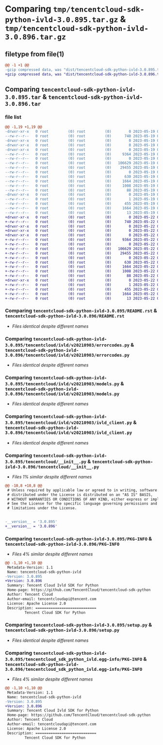 # Comparing `tmp/tencentcloud-sdk-python-ivld-3.0.895.tar.gz` & `tmp/tencentcloud-sdk-python-ivld-3.0.896.tar.gz`

## filetype from file(1)

```diff
@@ -1 +1 @@
-gzip compressed data, was "dist/tencentcloud-sdk-python-ivld-3.0.895.tar", last modified: Fri May 19 02:53:58 2023, max compression
+gzip compressed data, was "dist/tencentcloud-sdk-python-ivld-3.0.896.tar", last modified: Mon May 22 00:26:15 2023, max compression
```

## Comparing `tencentcloud-sdk-python-ivld-3.0.895.tar` & `tencentcloud-sdk-python-ivld-3.0.896.tar`

### file list

```diff
@@ -1,19 +1,19 @@
-drwxr-xr-x   0 root         (0) root         (0)        0 2023-05-19 02:53:58.000000 tencentcloud-sdk-python-ivld-3.0.895/
--rw-r--r--   0 root         (0) root         (0)      740 2023-05-19 02:53:58.000000 tencentcloud-sdk-python-ivld-3.0.895/README.rst
-drwxr-xr-x   0 root         (0) root         (0)        0 2023-05-19 02:53:58.000000 tencentcloud-sdk-python-ivld-3.0.895/tencentcloud/
-drwxr-xr-x   0 root         (0) root         (0)        0 2023-05-19 02:53:58.000000 tencentcloud-sdk-python-ivld-3.0.895/tencentcloud/ivld/
-drwxr-xr-x   0 root         (0) root         (0)        0 2023-05-19 02:53:58.000000 tencentcloud-sdk-python-ivld-3.0.895/tencentcloud/ivld/v20210903/
--rw-r--r--   0 root         (0) root         (0)     9364 2023-05-19 02:53:58.000000 tencentcloud-sdk-python-ivld-3.0.895/tencentcloud/ivld/v20210903/errorcodes.py
--rw-r--r--   0 root         (0) root         (0)        0 2023-05-19 02:53:58.000000 tencentcloud-sdk-python-ivld-3.0.895/tencentcloud/ivld/v20210903/__init__.py
--rw-r--r--   0 root         (0) root         (0)   106629 2023-05-19 02:53:58.000000 tencentcloud-sdk-python-ivld-3.0.895/tencentcloud/ivld/v20210903/models.py
--rw-r--r--   0 root         (0) root         (0)    29455 2023-05-19 02:53:58.000000 tencentcloud-sdk-python-ivld-3.0.895/tencentcloud/ivld/v20210903/ivld_client.py
--rw-r--r--   0 root         (0) root         (0)        0 2023-05-19 02:53:58.000000 tencentcloud-sdk-python-ivld-3.0.895/tencentcloud/ivld/__init__.py
--rw-r--r--   0 root         (0) root         (0)      630 2023-05-19 02:53:58.000000 tencentcloud-sdk-python-ivld-3.0.895/tencentcloud/__init__.py
--rw-r--r--   0 root         (0) root         (0)     1664 2023-05-19 02:53:58.000000 tencentcloud-sdk-python-ivld-3.0.895/PKG-INFO
--rw-r--r--   0 root         (0) root         (0)     1008 2023-05-19 02:53:58.000000 tencentcloud-sdk-python-ivld-3.0.895/setup.py
--rw-r--r--   0 root         (0) root         (0)       88 2023-05-19 02:53:58.000000 tencentcloud-sdk-python-ivld-3.0.895/setup.cfg
-drwxr-xr-x   0 root         (0) root         (0)        0 2023-05-19 02:53:58.000000 tencentcloud-sdk-python-ivld-3.0.895/tencentcloud_sdk_python_ivld.egg-info/
--rw-r--r--   0 root         (0) root         (0)        1 2023-05-19 02:53:58.000000 tencentcloud-sdk-python-ivld-3.0.895/tencentcloud_sdk_python_ivld.egg-info/dependency_links.txt
--rw-r--r--   0 root         (0) root         (0)      455 2023-05-19 02:53:58.000000 tencentcloud-sdk-python-ivld-3.0.895/tencentcloud_sdk_python_ivld.egg-info/SOURCES.txt
--rw-r--r--   0 root         (0) root         (0)     1664 2023-05-19 02:53:58.000000 tencentcloud-sdk-python-ivld-3.0.895/tencentcloud_sdk_python_ivld.egg-info/PKG-INFO
--rw-r--r--   0 root         (0) root         (0)       13 2023-05-19 02:53:58.000000 tencentcloud-sdk-python-ivld-3.0.895/tencentcloud_sdk_python_ivld.egg-info/top_level.txt
+drwxr-xr-x   0 root         (0) root         (0)        0 2023-05-22 00:26:15.000000 tencentcloud-sdk-python-ivld-3.0.896/
+-rw-r--r--   0 root         (0) root         (0)      740 2023-05-22 00:26:15.000000 tencentcloud-sdk-python-ivld-3.0.896/README.rst
+drwxr-xr-x   0 root         (0) root         (0)        0 2023-05-22 00:26:15.000000 tencentcloud-sdk-python-ivld-3.0.896/tencentcloud/
+drwxr-xr-x   0 root         (0) root         (0)        0 2023-05-22 00:26:15.000000 tencentcloud-sdk-python-ivld-3.0.896/tencentcloud/ivld/
+drwxr-xr-x   0 root         (0) root         (0)        0 2023-05-22 00:26:15.000000 tencentcloud-sdk-python-ivld-3.0.896/tencentcloud/ivld/v20210903/
+-rw-r--r--   0 root         (0) root         (0)     9364 2023-05-22 00:26:15.000000 tencentcloud-sdk-python-ivld-3.0.896/tencentcloud/ivld/v20210903/errorcodes.py
+-rw-r--r--   0 root         (0) root         (0)        0 2023-05-22 00:26:15.000000 tencentcloud-sdk-python-ivld-3.0.896/tencentcloud/ivld/v20210903/__init__.py
+-rw-r--r--   0 root         (0) root         (0)   106629 2023-05-22 00:26:15.000000 tencentcloud-sdk-python-ivld-3.0.896/tencentcloud/ivld/v20210903/models.py
+-rw-r--r--   0 root         (0) root         (0)    29455 2023-05-22 00:26:15.000000 tencentcloud-sdk-python-ivld-3.0.896/tencentcloud/ivld/v20210903/ivld_client.py
+-rw-r--r--   0 root         (0) root         (0)        0 2023-05-22 00:26:15.000000 tencentcloud-sdk-python-ivld-3.0.896/tencentcloud/ivld/__init__.py
+-rw-r--r--   0 root         (0) root         (0)      630 2023-05-22 00:26:15.000000 tencentcloud-sdk-python-ivld-3.0.896/tencentcloud/__init__.py
+-rw-r--r--   0 root         (0) root         (0)     1664 2023-05-22 00:26:15.000000 tencentcloud-sdk-python-ivld-3.0.896/PKG-INFO
+-rw-r--r--   0 root         (0) root         (0)     1008 2023-05-22 00:26:15.000000 tencentcloud-sdk-python-ivld-3.0.896/setup.py
+-rw-r--r--   0 root         (0) root         (0)       88 2023-05-22 00:26:15.000000 tencentcloud-sdk-python-ivld-3.0.896/setup.cfg
+drwxr-xr-x   0 root         (0) root         (0)        0 2023-05-22 00:26:15.000000 tencentcloud-sdk-python-ivld-3.0.896/tencentcloud_sdk_python_ivld.egg-info/
+-rw-r--r--   0 root         (0) root         (0)        1 2023-05-22 00:26:15.000000 tencentcloud-sdk-python-ivld-3.0.896/tencentcloud_sdk_python_ivld.egg-info/dependency_links.txt
+-rw-r--r--   0 root         (0) root         (0)      455 2023-05-22 00:26:15.000000 tencentcloud-sdk-python-ivld-3.0.896/tencentcloud_sdk_python_ivld.egg-info/SOURCES.txt
+-rw-r--r--   0 root         (0) root         (0)     1664 2023-05-22 00:26:15.000000 tencentcloud-sdk-python-ivld-3.0.896/tencentcloud_sdk_python_ivld.egg-info/PKG-INFO
+-rw-r--r--   0 root         (0) root         (0)       13 2023-05-22 00:26:15.000000 tencentcloud-sdk-python-ivld-3.0.896/tencentcloud_sdk_python_ivld.egg-info/top_level.txt
```

### Comparing `tencentcloud-sdk-python-ivld-3.0.895/README.rst` & `tencentcloud-sdk-python-ivld-3.0.896/README.rst`

 * *Files identical despite different names*

### Comparing `tencentcloud-sdk-python-ivld-3.0.895/tencentcloud/ivld/v20210903/errorcodes.py` & `tencentcloud-sdk-python-ivld-3.0.896/tencentcloud/ivld/v20210903/errorcodes.py`

 * *Files identical despite different names*

### Comparing `tencentcloud-sdk-python-ivld-3.0.895/tencentcloud/ivld/v20210903/models.py` & `tencentcloud-sdk-python-ivld-3.0.896/tencentcloud/ivld/v20210903/models.py`

 * *Files identical despite different names*

### Comparing `tencentcloud-sdk-python-ivld-3.0.895/tencentcloud/ivld/v20210903/ivld_client.py` & `tencentcloud-sdk-python-ivld-3.0.896/tencentcloud/ivld/v20210903/ivld_client.py`

 * *Files identical despite different names*

### Comparing `tencentcloud-sdk-python-ivld-3.0.895/tencentcloud/__init__.py` & `tencentcloud-sdk-python-ivld-3.0.896/tencentcloud/__init__.py`

 * *Files 1% similar despite different names*

```diff
@@ -10,8 +10,8 @@
 # Unless required by applicable law or agreed to in writing, software
 # distributed under the License is distributed on an "AS IS" BASIS,
 # WITHOUT WARRANTIES OR CONDITIONS OF ANY KIND, either express or implied.
 # See the License for the specific language governing permissions and
 # limitations under the License.
 
 
-__version__ = '3.0.895'
+__version__ = '3.0.896'
```

### Comparing `tencentcloud-sdk-python-ivld-3.0.895/PKG-INFO` & `tencentcloud-sdk-python-ivld-3.0.896/PKG-INFO`

 * *Files 4% similar despite different names*

```diff
@@ -1,10 +1,10 @@
 Metadata-Version: 1.1
 Name: tencentcloud-sdk-python-ivld
-Version: 3.0.895
+Version: 3.0.896
 Summary: Tencent Cloud Ivld SDK for Python
 Home-page: https://github.com/TencentCloud/tencentcloud-sdk-python
 Author: Tencent Cloud
 Author-email: tencentcloudapi@tencent.com
 License: Apache License 2.0
 Description: ============================
         Tencent Cloud SDK for Python
```

### Comparing `tencentcloud-sdk-python-ivld-3.0.895/setup.py` & `tencentcloud-sdk-python-ivld-3.0.896/setup.py`

 * *Files identical despite different names*

### Comparing `tencentcloud-sdk-python-ivld-3.0.895/tencentcloud_sdk_python_ivld.egg-info/PKG-INFO` & `tencentcloud-sdk-python-ivld-3.0.896/tencentcloud_sdk_python_ivld.egg-info/PKG-INFO`

 * *Files 4% similar despite different names*

```diff
@@ -1,10 +1,10 @@
 Metadata-Version: 1.1
 Name: tencentcloud-sdk-python-ivld
-Version: 3.0.895
+Version: 3.0.896
 Summary: Tencent Cloud Ivld SDK for Python
 Home-page: https://github.com/TencentCloud/tencentcloud-sdk-python
 Author: Tencent Cloud
 Author-email: tencentcloudapi@tencent.com
 License: Apache License 2.0
 Description: ============================
         Tencent Cloud SDK for Python
```

